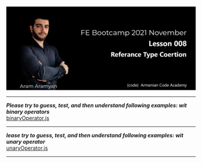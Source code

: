 ![](img/1.png)

---

***Please try to guess, test, and then understand following examples: wit binary operators***\
[binaryOperator.js](binaryOperator.js)
___

***lease try to guess, test, and then understand following examples: wit unary operator***\
[unaryOperator.js](unaryOperator.js)
___